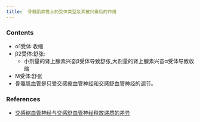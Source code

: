 ```yaml
---
title:  骨骼肌血管上的受体类型及其被兴奋后的作用
--- 
```


### Contents
- α1受体:收缩
- β2受体:舒张:
  - 小剂量的肾上腺素兴奋β受体导致舒张,大剂量的肾上腺素兴奋α受体导致收缩
- M受体:舒张
- <span class="bred">骨骼肌血管是只受交感缩血管神经和交感舒血管神经的调节。</span>
### References
- [交感缩血管神经与交感舒血管神经释放递质的差异](/交感缩血管神经与交感舒血管神经释放递质的差异)
